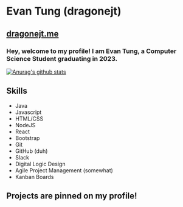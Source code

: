 # Evan Tung (dragonejt)

## [dragonejt.me](https://dragonejt.me)

### Hey, welcome to my profile! I am Evan Tung, a Computer Science Student graduating in 2023.

[![Anurag's github stats](https://github-readme-stats.vercel.app/api?username=dragonejt&theme=nord)](https://github.com/anuraghazra/github-readme-stats)

## Skills
- Java
- Javascript
- HTML/CSS
- NodeJS
- React
- Bootstrap
- Git
- GitHub (duh)
- Slack
- Digital Logic Design
- Agile Project Management (somewhat)
- Kanban Boards

## Projects are pinned on my profile!

